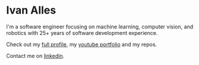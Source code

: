 # Ivan Alles

I'm a software engineer focusing on machine learning, computer vision, and robotics with 25+ years of software development experience.

Check out my [full profile](https://ivan-alles.github.io/ivan-alles/ResumeIvanAlles.html), my [youtube portfolio](https://www.youtube.com/playlist?list=PLSi4jOc--ipbemiWIzmPiNi6-3pQZgEGv) and my repos.

Contact me on [linkedin](www.linkedin.com/in/ivanalles).


<!--
**ivan-alles/ivan-alles** is a ✨ _special_ ✨ repository because its `README.md` (this file) appears on your GitHub profile.

Here are some ideas to get you started:

- 🔭 I’m currently working on ...
- 🌱 I’m currently learning ...
- 👯 I’m looking to collaborate on ...
- 🤔 I’m looking for help with ...
- 💬 Ask me about ...
- 📫 How to reach me: ...
- 😄 Pronouns: ...
- ⚡ Fun fact: ...
-->
